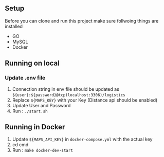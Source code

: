 ## Setup
Before you can clone and run this project make sure follwoing things are installed 
- GO
- MySQL 
- Docker 

## Running on local
### Update .env file 
1. Connection string in env file should be updated as `${user}:${password}@tcp(localhost:3306)/logistics`
2. Replace `${MAPS_KEY}` with your Key (Distance api should be enabled)
3. Update User and Password
4. Run :  `./start.sh` 

## Running in Docker
1. Update `${MAPS_API_KEY}` in `docker-compose.yml` with the actual key
2. cd cmd 
3. Run : `make docker-dev-start` 
